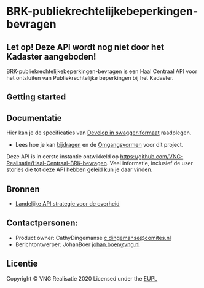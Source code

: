 # BRK-publiekrechtelijkebeperkingen-bevragen

## Let op! Deze API wordt nog niet door het Kadaster aangeboden!

BRK-publiekrechtelijkebeperkingen-bevragen is een Haal Centraal API voor het ontsluiten van Publiekrechtelijke beperkingen bij het Kadaster.

## Getting started


## Documentatie
Hier kan je de specificaties van [Develop in swagger-formaat](https://petstore.swagger.io/?url=https://raw.githubusercontent.com/VNG-Realisatie/Haal-Centraal-BRK-WKPB/develop/specificatie/genereervariant/openapi.yaml) raadplegen.



* Lees hoe je kan [bijdragen](https://github.com/VNG-Realisatie/API-Kennisbank/blob/master/CONTRIBUTING.md) en de [Omgangsvormen](https://github.com/VNG-Realisatie/API-Kennisbank/blob/master/CODE_OF_CONDUCT.md) voor dit project.

Deze API is in eerste instantie ontwikkeld op https://github.com/VNG-Realisatie/Haal-Centraal-BRK-bevragen. Veel informatie, inclusief de user stories die tot deze API hebben geleid kun je daar vinden.

## Bronnen
* [Landelijke API strategie voor de overheid](https://geonovum.github.io/KP-APIs/)

## Contactpersonen:
* Product owner: CathyDingemanse [c.dingemanse@comites.nl](mailto:c.dingemanse@comites.nl)
* Berichtontwerper: JohanBoer [johan.boer@vng.nl](mailto:johan.boer@vng.nl)

## Licentie
Copyright &copy; VNG Realisatie 2020
Licensed under the [EUPL](https://github.com/VNG-Realisatie/Haal-Centraal-BRP-bevragen/blob/master/LICENCE.md)

